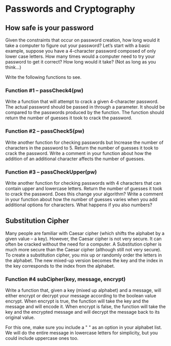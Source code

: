 # Passwords and Cryptography

## How safe is your password
Given the constraints that occur on password creation, how long would it take a computer to figure out your password? 
Let’s start with a basic example, suppose you have a 4-character password composed of only lower case letters.  How many times would a computer need to try your password to get it correct?  How long would it take?  (Not as long as you think…)

Write the following functions to see.

### Function #1 – passCheck4(pw)
Write a function that will attempt to crack a given 4-character password.  The actual password should be passed in through a parameter.  It should be compared to the passwords produced by the function.  The function should return the number of guesses it took to crack the password.  

### Function #2 – passCheck5(pw)
Write another function for checking passwords but Increase the number of characters in the password to 5.  Return the number of guesses it took to crack the password.  Write a comment in your function about how the addition of an additional character affects the number of guesses.

### Function #3 – passCheckUpper(pw)
Write another function for checking passwords with 4 characters that can contain upper and lowercase letters.    Return the number of guesses it took to crack the password.  Does this change your algorithm?    Write a comment in your function about how the number of guesses varies when you add additional options for characters.  What happens if you also numbers?

## Substitution Cipher

Many people are familiar with Caesar cipher (which shifts the alphabet by a given value – a key).  However, the Caesar cipher is not very secure.  It can often be cracked without the need for a computer.  A Substitution cipher is much more secure than the Caesar cipher (although still not very secure).  To create a substitution cipher, you mix up or randomly order the letters in the alphabet.  The new mixed-up version becomes the key and the index in the key corresponds to the index from the alphabet.  

### Function #4 subCipher(key, message, encrypt)
Write a function that, given a key (mixed up alphabet) and a message, will either encrypt or decrypt your message according to the boolean value encrypt.  When encrypt is true, the function will take the key and the message and will encode it.  When encrypt is false, the function will take the key and the encrypted message and will decrypt the message back to its original value.

For this one, make sure you include a " " as an option in your alphabet list.  We will do the entire message in lowercase letters for simplicity, but you could include uppercase ones too.
  
